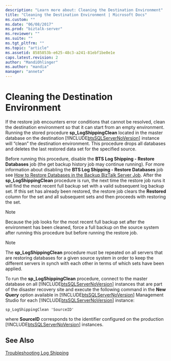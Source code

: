 ```yaml
---
description: "Learn more about: Cleaning the Destination Environment"
title: "Cleaning the Destination Environment | Microsoft Docs"
ms.custom: ""
ms.date: "06/08/2017"
ms.prod: "biztalk-server"
ms.reviewer: ""
ms.suite: ""
ms.tgt_pltfrm: ""
ms.topic: "article"
ms.assetid: 8585853b-e625-48c3-a241-81ebf1be0e1e
caps.latest.revision: 2
author: "MandiOhlinger"
ms.author: "mandia"
manager: "anneta"
---
```

# Cleaning the Destination Environment
If the restore job encounters error conditions that cannot be resolved, clean the destination environment so that it can start from an empty environment. Running the stored procedure **sp_LogShippingClean** located in the master database on the destination [!INCLUDE[btsSQLServerNoVersion](../includes/btssqlservernoversion-md.md)] instance will “clean” the destination environment. This procedure drops all databases and deletes the last restored data set for the specified source.  
  
 Before running this procedure, disable the **BTS Log Shipping - Restore Databases** job (the get backup history job may continue running). For more information about disabling the **BTS Log Shipping - Restore Databases** job see [How to Restore Databases in the Backup BizTalk Server Job](../technical-guides/how-to-restore-databases-in-the-backup-biztalk-server-job.md). After the **sp_LogShippingClean** procedure is run, the next time the restore job runs it will find the most recent full backup set with a valid subsequent log backup set. If this set has already been restored, the restore job clears the **Restored** column for the set and all subsequent sets and then proceeds with restoring the set.  
  
> [!NOTE]  
>  Because the job looks for the most recent full backup set after the environment has been cleaned, force a full backup on the source system after running this procedure but before running the restore job.  
  
> [!NOTE]  
>  The **sp_LogShippingClean** procedure must be repeated on all servers that are restoring databases for a given source system in order to keep the different servers in synch with each other in terms of which sets have been applied.  
  
 To run the **sp_LogShippingClean** procedure, connect to the master database on all [!INCLUDE[btsSQLServerNoVersion](../includes/btssqlservernoversion-md.md)] instances that are part of the disaster recovery site and execute the following command in the **New Query** option available in [!INCLUDE[btsSQLServerNoVersion](../includes/btssqlservernoversion-md.md)] Management Studio for each [!INCLUDE[btsSQLServerNoVersion](../includes/btssqlservernoversion-md.md)] instance:  
  
```  
sp_LogShippingClean 'SourceID'  
```  
  
 where **SourceID** corresponds to the identifier configured on the production [!INCLUDE[btsSQLServerNoVersion](../includes/btssqlservernoversion-md.md)] instances.  
  
## See Also  
 [Troubleshooting Log Shipping](../technical-guides/troubleshooting-log-shipping.md)
